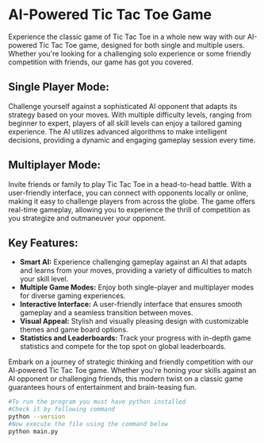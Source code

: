 # AI-Powered Tic Tac Toe Game

Experience the classic game of Tic Tac Toe in a whole new way with our AI-powered Tic Tac Toe game, designed for both single and multiple users. Whether you're looking for a challenging solo experience or some friendly competition with friends, our game has got you covered.

## Single Player Mode:
Challenge yourself against a sophisticated AI opponent that adapts its strategy based on your moves. With multiple difficulty levels, ranging from beginner to expert, players of all skill levels can enjoy a tailored gaming experience. The AI utilizes advanced algorithms to make intelligent decisions, providing a dynamic and engaging gameplay session every time.

## Multiplayer Mode:
Invite friends or family to play Tic Tac Toe in a head-to-head battle. With a user-friendly interface, you can connect with opponents locally or online, making it easy to challenge players from across the globe. The game offers real-time gameplay, allowing you to experience the thrill of competition as you strategize and outmaneuver your opponent.

## Key Features:
- **Smart AI:** Experience challenging gameplay against an AI that adapts and learns from your moves, providing a variety of difficulties to match your skill level.
- **Multiple Game Modes:** Enjoy both single-player and multiplayer modes for diverse gaming experiences.
- **Interactive Interface:** A user-friendly interface that ensures smooth gameplay and a seamless transition between moves.
- **Visual Appeal:** Stylish and visually pleasing design with customizable themes and game board options.
- **Statistics and Leaderboards:** Track your progress with in-depth game statistics and compete for the top spot on global leaderboards.

Embark on a journey of strategic thinking and friendly competition with our AI-powered Tic Tac Toe game. Whether you're honing your skills against an AI opponent or challenging friends, this modern twist on a classic game guarantees hours of entertainment and brain-teasing fun.

``` bash
#To run the program you must have python installed
#Check it by following command
python --version
#Now execute the file using the command below
python main.py
